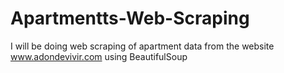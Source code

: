 # Apartmentts-Web-Scraping
I will be doing web scraping of apartment data from the website www.adondevivir.com using BeautifulSoup
